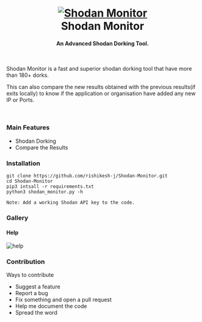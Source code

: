 <h1 align="center">
  <br>
  <a href="https://github.com/rishikesh-j/Shodan-Monitor"><img src="https://i.ibb.co/qRTNkv2/Screenshot-20221207-225734.png" alt="Shodan Monitor"></a>
  <br>
  Shodan Monitor
  <br>
</h1>

<h4 align="center">An Advanced Shodan Dorking Tool.</h4>

<br />

Shodan Monitor is a fast and superior shodan dorking tool that have more than 180+ dorks.

This can also compare the new results obtained with the previous results(if exits locally) to know if the application or organisation have added any new IP or Ports.

<br />

### Main Features
- Shodan Dorking
- Compare the Results


### Installation
```
git clone https://github.com/rishikesh-j/Shodan-Monitor.git
cd Shodan-Monitor
pip3 intsall -r requirements.txt
python3 shodan_monitor.py -h

Note: Add a working Shodan API key to the code.
```


### Gallery
#### Help
![help](https://i.ibb.co/qRTsHPT/Screenshot-20221207-230915.png)


### Contribution
Ways to contribute
- Suggest a feature
- Report a bug
- Fix something and open a pull request
- Help me document the code
- Spread the word

